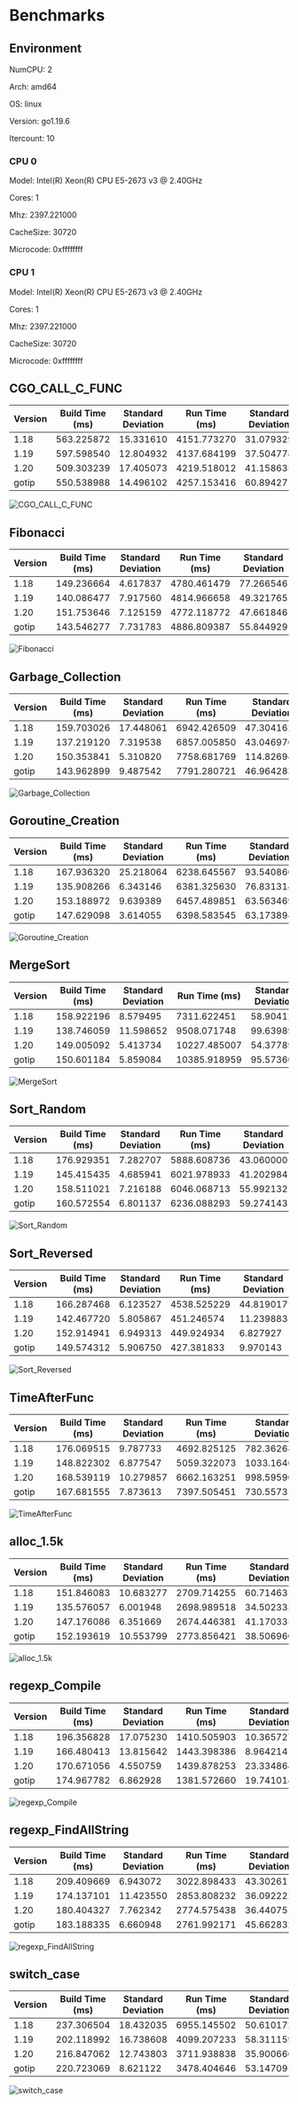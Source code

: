 # Benchmarks

## Environment

NumCPU: 2

Arch: amd64

OS: linux

Version: go1.19.6

Itercount: 10

### CPU 0

Model: Intel(R) Xeon(R) CPU E5-2673 v3 @ 2.40GHz

Cores: 1

Mhz: 2397.221000

CacheSize: 30720

Microcode: 0xffffffff

### CPU 1

Model: Intel(R) Xeon(R) CPU E5-2673 v3 @ 2.40GHz

Cores: 1

Mhz: 2397.221000

CacheSize: 30720

Microcode: 0xffffffff

## CGO_CALL_C_FUNC

| Version | Build Time (ms) | Standard Deviation | Run Time (ms) | Standard Deviation |
| ------ | ------ | ------ | ------ | ------ |
| 1.18 | 563.225872 | 15.331610 | 4151.773270 | 31.079329 |
| 1.19 | 597.598540 | 12.804932 | 4137.684199 | 37.504778 |
| 1.20 | 509.303239 | 17.405073 | 4219.518012 | 41.158635 |
| gotip | 550.538988 | 14.496102 | 4257.153416 | 60.894271 |

![CGO_CALL_C_FUNC](./CGO_CALL_C_FUNC__1eb049ef6b.png)

## Fibonacci

| Version | Build Time (ms) | Standard Deviation | Run Time (ms) | Standard Deviation |
| ------ | ------ | ------ | ------ | ------ |
| 1.18 | 149.236664 | 4.617837 | 4780.461479 | 77.266546 |
| 1.19 | 140.086477 | 7.917560 | 4814.966658 | 49.321765 |
| 1.20 | 151.753646 | 7.125159 | 4772.118772 | 47.661846 |
| gotip | 143.546277 | 7.731783 | 4886.809387 | 55.844929 |

![Fibonacci](./Fibonacci__016be0f0bc.png)

## Garbage_Collection

| Version | Build Time (ms) | Standard Deviation | Run Time (ms) | Standard Deviation |
| ------ | ------ | ------ | ------ | ------ |
| 1.18 | 159.703026 | 17.448061 | 6942.426509 | 47.304162 |
| 1.19 | 137.219120 | 7.319538 | 6857.005850 | 43.046976 |
| 1.20 | 150.353841 | 5.310820 | 7758.681769 | 114.826947 |
| gotip | 143.962899 | 9.487542 | 7791.280721 | 46.964283 |

![Garbage_Collection](./Garbage_Collection__f27466590e.png)

## Goroutine_Creation

| Version | Build Time (ms) | Standard Deviation | Run Time (ms) | Standard Deviation |
| ------ | ------ | ------ | ------ | ------ |
| 1.18 | 167.936320 | 25.218064 | 6238.645567 | 93.540866 |
| 1.19 | 135.908266 | 6.343146 | 6381.325630 | 76.831314 |
| 1.20 | 153.188972 | 9.639389 | 6457.489851 | 63.563469 |
| gotip | 147.629098 | 3.614055 | 6398.583545 | 63.173894 |

![Goroutine_Creation](./Goroutine_Creation__c0773f341a.png)

## MergeSort

| Version | Build Time (ms) | Standard Deviation | Run Time (ms) | Standard Deviation |
| ------ | ------ | ------ | ------ | ------ |
| 1.18 | 158.922196 | 8.579495 | 7311.622451 | 58.904123 |
| 1.19 | 138.746059 | 11.598652 | 9508.071748 | 99.639893 |
| 1.20 | 149.005092 | 5.413734 | 10227.485007 | 54.377898 |
| gotip | 150.601184 | 5.859084 | 10385.918959 | 95.573609 |

![MergeSort](./MergeSort__619024e898.png)

## Sort_Random

| Version | Build Time (ms) | Standard Deviation | Run Time (ms) | Standard Deviation |
| ------ | ------ | ------ | ------ | ------ |
| 1.18 | 176.929351 | 7.282707 | 5888.608736 | 43.060000 |
| 1.19 | 145.415435 | 4.685941 | 6021.978933 | 41.202984 |
| 1.20 | 158.511021 | 7.216188 | 6046.068713 | 55.992132 |
| gotip | 160.572554 | 6.801137 | 6236.088293 | 59.274143 |

![Sort_Random](./Sort_Random__7a0a58c9e3.png)

## Sort_Reversed

| Version | Build Time (ms) | Standard Deviation | Run Time (ms) | Standard Deviation |
| ------ | ------ | ------ | ------ | ------ |
| 1.18 | 166.287468 | 6.123527 | 4538.525229 | 44.819017 |
| 1.19 | 142.467720 | 5.805867 | 451.246574 | 11.239883 |
| 1.20 | 152.914941 | 6.949313 | 449.924934 | 6.827927 |
| gotip | 149.574312 | 5.906750 | 427.381833 | 9.970143 |

![Sort_Reversed](./Sort_Reversed__4f239a2e28.png)

## TimeAfterFunc

| Version | Build Time (ms) | Standard Deviation | Run Time (ms) | Standard Deviation |
| ------ | ------ | ------ | ------ | ------ |
| 1.18 | 176.069515 | 9.787733 | 4692.825125 | 782.362646 |
| 1.19 | 148.822302 | 6.877547 | 5059.322073 | 1033.164676 |
| 1.20 | 168.539119 | 10.279857 | 6662.163251 | 998.595908 |
| gotip | 167.681555 | 7.873613 | 7397.505451 | 730.557311 |

![TimeAfterFunc](./TimeAfterFunc__b4a2fe2bf5.png)

## alloc_1.5k

| Version | Build Time (ms) | Standard Deviation | Run Time (ms) | Standard Deviation |
| ------ | ------ | ------ | ------ | ------ |
| 1.18 | 151.846083 | 10.683277 | 2709.714255 | 60.714631 |
| 1.19 | 135.576057 | 6.001948 | 2698.989518 | 34.502332 |
| 1.20 | 147.176086 | 6.351669 | 2674.446381 | 41.170335 |
| gotip | 152.193619 | 10.553799 | 2773.856421 | 38.506960 |

![alloc_1.5k](./alloc_1.5k__78691b2f49.png)

## regexp_Compile

| Version | Build Time (ms) | Standard Deviation | Run Time (ms) | Standard Deviation |
| ------ | ------ | ------ | ------ | ------ |
| 1.18 | 196.356828 | 17.075230 | 1410.505903 | 10.365727 |
| 1.19 | 166.480413 | 13.815642 | 1443.398386 | 8.964214 |
| 1.20 | 170.671056 | 4.550759 | 1439.878253 | 23.334864 |
| gotip | 174.967782 | 6.862928 | 1381.572660 | 19.741014 |

![regexp_Compile](./regexp_Compile__b52c0e0ed5.png)

## regexp_FindAllString

| Version | Build Time (ms) | Standard Deviation | Run Time (ms) | Standard Deviation |
| ------ | ------ | ------ | ------ | ------ |
| 1.18 | 209.409669 | 6.943072 | 3022.898433 | 43.302611 |
| 1.19 | 174.137101 | 11.423550 | 2853.808232 | 36.092222 |
| 1.20 | 180.404327 | 7.762342 | 2774.575438 | 36.440751 |
| gotip | 183.188335 | 6.660948 | 2761.992171 | 45.662832 |

![regexp_FindAllString](./regexp_FindAllString__efbe67306d.png)

## switch_case

| Version | Build Time (ms) | Standard Deviation | Run Time (ms) | Standard Deviation |
| ------ | ------ | ------ | ------ | ------ |
| 1.18 | 237.306504 | 18.432035 | 6955.145502 | 50.610172 |
| 1.19 | 202.118992 | 16.738608 | 4099.207233 | 58.311159 |
| 1.20 | 216.847062 | 12.743803 | 3711.938838 | 35.900666 |
| gotip | 220.723069 | 8.621122 | 3478.404646 | 53.147091 |

![switch_case](./switch_case__725e73000e.png)

